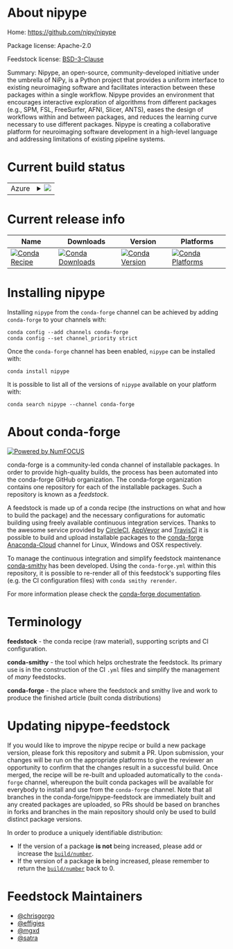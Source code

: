 About nipype
============

Home: https://github.com/nipy/nipype

Package license: Apache-2.0

Feedstock license: [BSD-3-Clause](https://github.com/conda-forge/nipype-feedstock/blob/main/LICENSE.txt)

Summary: Nipype, an open-source, community-developed initiative under the umbrella of NiPy, is a Python project that provides a uniform interface to existing neuroimaging software and facilitates interaction between these packages within a single workflow. Nipype provides an environment that encourages interactive exploration of algorithms from different packages (e.g., SPM, FSL, FreeSurfer, AFNI, Slicer, ANTS), eases the design of workflows within and between packages, and reduces the learning curve necessary to use different packages. Nipype is creating a collaborative platform for neuroimaging software development in a high-level language and addressing limitations of existing pipeline systems.

Current build status
====================


<table>
    
  <tr>
    <td>Azure</td>
    <td>
      <details>
        <summary>
          <a href="https://dev.azure.com/conda-forge/feedstock-builds/_build/latest?definitionId=4936&branchName=main">
            <img src="https://dev.azure.com/conda-forge/feedstock-builds/_apis/build/status/nipype-feedstock?branchName=main">
          </a>
        </summary>
        <table>
          <thead><tr><th>Variant</th><th>Status</th></tr></thead>
          <tbody><tr>
              <td>linux_64_python3.7.____cpython</td>
              <td>
                <a href="https://dev.azure.com/conda-forge/feedstock-builds/_build/latest?definitionId=4936&branchName=main">
                  <img src="https://dev.azure.com/conda-forge/feedstock-builds/_apis/build/status/nipype-feedstock?branchName=main&jobName=linux&configuration=linux_64_python3.7.____cpython" alt="variant">
                </a>
              </td>
            </tr><tr>
              <td>linux_64_python3.8.____cpython</td>
              <td>
                <a href="https://dev.azure.com/conda-forge/feedstock-builds/_build/latest?definitionId=4936&branchName=main">
                  <img src="https://dev.azure.com/conda-forge/feedstock-builds/_apis/build/status/nipype-feedstock?branchName=main&jobName=linux&configuration=linux_64_python3.8.____cpython" alt="variant">
                </a>
              </td>
            </tr><tr>
              <td>linux_64_python3.9.____cpython</td>
              <td>
                <a href="https://dev.azure.com/conda-forge/feedstock-builds/_build/latest?definitionId=4936&branchName=main">
                  <img src="https://dev.azure.com/conda-forge/feedstock-builds/_apis/build/status/nipype-feedstock?branchName=main&jobName=linux&configuration=linux_64_python3.9.____cpython" alt="variant">
                </a>
              </td>
            </tr><tr>
              <td>osx_64_python3.7.____cpython</td>
              <td>
                <a href="https://dev.azure.com/conda-forge/feedstock-builds/_build/latest?definitionId=4936&branchName=main">
                  <img src="https://dev.azure.com/conda-forge/feedstock-builds/_apis/build/status/nipype-feedstock?branchName=main&jobName=osx&configuration=osx_64_python3.7.____cpython" alt="variant">
                </a>
              </td>
            </tr><tr>
              <td>osx_64_python3.8.____cpython</td>
              <td>
                <a href="https://dev.azure.com/conda-forge/feedstock-builds/_build/latest?definitionId=4936&branchName=main">
                  <img src="https://dev.azure.com/conda-forge/feedstock-builds/_apis/build/status/nipype-feedstock?branchName=main&jobName=osx&configuration=osx_64_python3.8.____cpython" alt="variant">
                </a>
              </td>
            </tr><tr>
              <td>osx_64_python3.9.____cpython</td>
              <td>
                <a href="https://dev.azure.com/conda-forge/feedstock-builds/_build/latest?definitionId=4936&branchName=main">
                  <img src="https://dev.azure.com/conda-forge/feedstock-builds/_apis/build/status/nipype-feedstock?branchName=main&jobName=osx&configuration=osx_64_python3.9.____cpython" alt="variant">
                </a>
              </td>
            </tr><tr>
              <td>win_64_python3.7.____cpython</td>
              <td>
                <a href="https://dev.azure.com/conda-forge/feedstock-builds/_build/latest?definitionId=4936&branchName=main">
                  <img src="https://dev.azure.com/conda-forge/feedstock-builds/_apis/build/status/nipype-feedstock?branchName=main&jobName=win&configuration=win_64_python3.7.____cpython" alt="variant">
                </a>
              </td>
            </tr><tr>
              <td>win_64_python3.8.____cpython</td>
              <td>
                <a href="https://dev.azure.com/conda-forge/feedstock-builds/_build/latest?definitionId=4936&branchName=main">
                  <img src="https://dev.azure.com/conda-forge/feedstock-builds/_apis/build/status/nipype-feedstock?branchName=main&jobName=win&configuration=win_64_python3.8.____cpython" alt="variant">
                </a>
              </td>
            </tr><tr>
              <td>win_64_python3.9.____cpython</td>
              <td>
                <a href="https://dev.azure.com/conda-forge/feedstock-builds/_build/latest?definitionId=4936&branchName=main">
                  <img src="https://dev.azure.com/conda-forge/feedstock-builds/_apis/build/status/nipype-feedstock?branchName=main&jobName=win&configuration=win_64_python3.9.____cpython" alt="variant">
                </a>
              </td>
            </tr>
          </tbody>
        </table>
      </details>
    </td>
  </tr>
</table>

Current release info
====================

| Name | Downloads | Version | Platforms |
| --- | --- | --- | --- |
| [![Conda Recipe](https://img.shields.io/badge/recipe-nipype-green.svg)](https://anaconda.org/conda-forge/nipype) | [![Conda Downloads](https://img.shields.io/conda/dn/conda-forge/nipype.svg)](https://anaconda.org/conda-forge/nipype) | [![Conda Version](https://img.shields.io/conda/vn/conda-forge/nipype.svg)](https://anaconda.org/conda-forge/nipype) | [![Conda Platforms](https://img.shields.io/conda/pn/conda-forge/nipype.svg)](https://anaconda.org/conda-forge/nipype) |

Installing nipype
=================

Installing `nipype` from the `conda-forge` channel can be achieved by adding `conda-forge` to your channels with:

```
conda config --add channels conda-forge
conda config --set channel_priority strict
```

Once the `conda-forge` channel has been enabled, `nipype` can be installed with:

```
conda install nipype
```

It is possible to list all of the versions of `nipype` available on your platform with:

```
conda search nipype --channel conda-forge
```


About conda-forge
=================

[![Powered by
NumFOCUS](https://img.shields.io/badge/powered%20by-NumFOCUS-orange.svg?style=flat&colorA=E1523D&colorB=007D8A)](https://numfocus.org)

conda-forge is a community-led conda channel of installable packages.
In order to provide high-quality builds, the process has been automated into the
conda-forge GitHub organization. The conda-forge organization contains one repository
for each of the installable packages. Such a repository is known as a *feedstock*.

A feedstock is made up of a conda recipe (the instructions on what and how to build
the package) and the necessary configurations for automatic building using freely
available continuous integration services. Thanks to the awesome service provided by
[CircleCI](https://circleci.com/), [AppVeyor](https://www.appveyor.com/)
and [TravisCI](https://travis-ci.com/) it is possible to build and upload installable
packages to the [conda-forge](https://anaconda.org/conda-forge)
[Anaconda-Cloud](https://anaconda.org/) channel for Linux, Windows and OSX respectively.

To manage the continuous integration and simplify feedstock maintenance
[conda-smithy](https://github.com/conda-forge/conda-smithy) has been developed.
Using the ``conda-forge.yml`` within this repository, it is possible to re-render all of
this feedstock's supporting files (e.g. the CI configuration files) with ``conda smithy rerender``.

For more information please check the [conda-forge documentation](https://conda-forge.org/docs/).

Terminology
===========

**feedstock** - the conda recipe (raw material), supporting scripts and CI configuration.

**conda-smithy** - the tool which helps orchestrate the feedstock.
                   Its primary use is in the construction of the CI ``.yml`` files
                   and simplify the management of *many* feedstocks.

**conda-forge** - the place where the feedstock and smithy live and work to
                  produce the finished article (built conda distributions)


Updating nipype-feedstock
=========================

If you would like to improve the nipype recipe or build a new
package version, please fork this repository and submit a PR. Upon submission,
your changes will be run on the appropriate platforms to give the reviewer an
opportunity to confirm that the changes result in a successful build. Once
merged, the recipe will be re-built and uploaded automatically to the
`conda-forge` channel, whereupon the built conda packages will be available for
everybody to install and use from the `conda-forge` channel.
Note that all branches in the conda-forge/nipype-feedstock are
immediately built and any created packages are uploaded, so PRs should be based
on branches in forks and branches in the main repository should only be used to
build distinct package versions.

In order to produce a uniquely identifiable distribution:
 * If the version of a package **is not** being increased, please add or increase
   the [``build/number``](https://docs.conda.io/projects/conda-build/en/latest/resources/define-metadata.html#build-number-and-string).
 * If the version of a package **is** being increased, please remember to return
   the [``build/number``](https://docs.conda.io/projects/conda-build/en/latest/resources/define-metadata.html#build-number-and-string)
   back to 0.

Feedstock Maintainers
=====================

* [@chrisgorgo](https://github.com/chrisgorgo/)
* [@effigies](https://github.com/effigies/)
* [@mgxd](https://github.com/mgxd/)
* [@satra](https://github.com/satra/)

